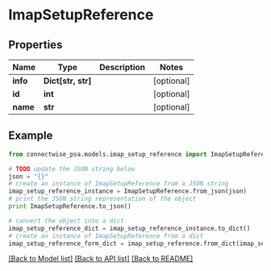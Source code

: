 # ImapSetupReference


## Properties
Name | Type | Description | Notes
------------ | ------------- | ------------- | -------------
**info** | **Dict[str, str]** |  | [optional] 
**id** | **int** |  | [optional] 
**name** | **str** |  | [optional] 

## Example

```python
from connectwise_psa.models.imap_setup_reference import ImapSetupReference

# TODO update the JSON string below
json = "{}"
# create an instance of ImapSetupReference from a JSON string
imap_setup_reference_instance = ImapSetupReference.from_json(json)
# print the JSON string representation of the object
print ImapSetupReference.to_json()

# convert the object into a dict
imap_setup_reference_dict = imap_setup_reference_instance.to_dict()
# create an instance of ImapSetupReference from a dict
imap_setup_reference_form_dict = imap_setup_reference.from_dict(imap_setup_reference_dict)
```
[[Back to Model list]](../README.md#documentation-for-models) [[Back to API list]](../README.md#documentation-for-api-endpoints) [[Back to README]](../README.md)


